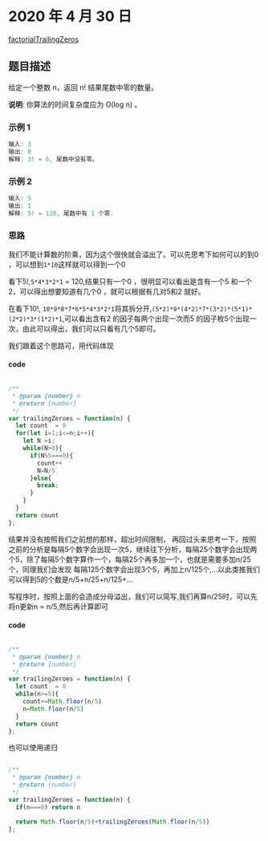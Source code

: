 # 2020 年 4 月 30 日

[factorialTrailingZeros](https://leetcode-cn.com/problems/factorial-trailing-zeroes/)

## 题目描述

给定一个整数 n，返回 n! 结果尾数中零的数量。

**说明**: 你算法的时间复杂度应为 O(log n) 。

### 示例 1

```js
输入: 3
输出: 0
解释: 3! = 6, 尾数中没有零。
```

### 示例 2

```js
输入: 5
输出: 1
解释: 5! = 120, 尾数中有 1 个零.
```

### 思路


我们不能计算数的阶乘，因为这个很快就会溢出了。可以先思考下如何可以的到0 ，可以想到`1*10`这样就可以得到一个0

看下5!,`5*4*3*2*1` = 120,结果只有一个0 ，很明显可以看出是含有一个5 和一个2，可以得出想要知道有几个0 ，就可以根据有几对5和2 就好。

在看下10!, `10*9*8*7*6*5*4*3*2*1`将其拆分开,`(5*2)*9*(4*2)*7*(3*2)*(5*1)*(2*2)*3*(1*2)*1`,可以看出含有2 的因子每两个出现一次而5 的因子枚5个出现一次，由此可以得出，我们可以只看有几个5即可。

我们跟着这个思路可，用代码体现

#### code

```js

/**
 * @param {number} n
 * @return {number}
 */
var trailingZeroes = function(n) {
  let count  = 0
  for(let i=1;i<=n;i++){
    let N =i;
    while(N>0){
      if(N%5===0){
        count++
        N=N/5
      }else{
        break;
      }
    }
  }
  return count
};
```

结果并没有按照我们之前想的那样，超出时间限制， 再回过头来思考一下，按照之前的分析是每隔5个数字会出现一次5，继续往下分析，每隔25个数字会出现两个5，除了每隔5个数字算作一个，每隔25个再多加一个，也就是需要多加n/25个，同理我们会发现 每隔125个数字会出现3个5，再加上n/125个,...以此类推我们可以得到5的个数是n/5+n/25+n/125+...  

写程序时，按照上面的会造成分母溢出，我们可以简写,我们再算n/25时，可以先将n更新n = n/5,然后再计算即可

#### code 

```js

/**
 * @param {number} n
 * @return {number}
 */
var trailingZeroes = function(n) {
  let count  = 0
  while(n>=5){
    count+=Math.floor(n/5)
    n=Math.floor(n/5)
  }
  return count
};

```

也可以使用递归

```js

/**
 * @param {number} n
 * @return {number}
 */
var trailingZeroes = function(n) {
  if(n===0) return n

  return Math.floor(n/5)+trailingZeroes(Math.floor(n/5))
};

```

